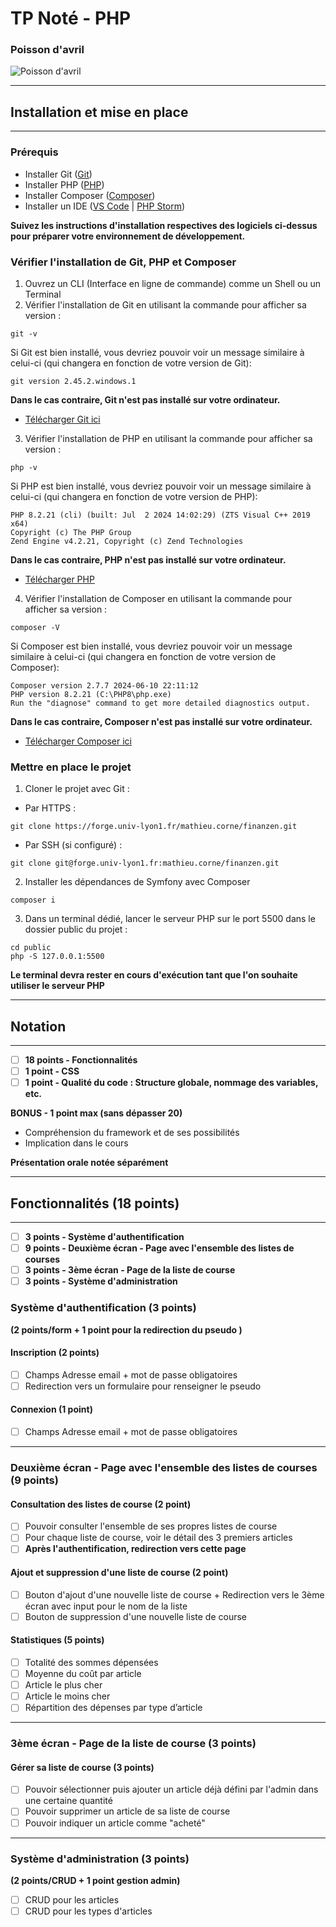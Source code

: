 # TP Noté - PHP

### Poisson d'avril
![Poisson d'avril](https://image.over-blog.com/y7Rlwfcuj4PMZrHV_v3-DVz8Ui0=/filters:no_upscale()/image%2F0946180%2F20220331%2Fob_72d1bf_poisson-d-avril-gif-anime-a.gif)


---

## Installation et mise en place

---

### Prérequis 
- Installer Git ([Git](https://git-scm.com/downloads))
- Installer PHP ([PHP](https://www.php.net/downloads.php))
- Installer Composer ([Composer](https://getcomposer.org/download/))
- Installer un IDE ([VS Code](https://code.visualstudio.com/download) | [PHP Storm](https://www.jetbrains.com/fr-fr/phpstorm/download/#section=windows))

**Suivez les instructions d'installation respectives des logiciels ci-dessus pour préparer votre environnement de développement.**

### Vérifier l'installation de Git, PHP et Composer
1. Ouvrez un CLI (Interface en ligne de commande) comme un Shell ou un Terminal
2. Vérifier l'installation de Git en utilisant la commande pour afficher sa version :
```
git -v
```
Si Git est bien installé, vous devriez pouvoir voir un message similaire à celui-ci (qui changera en fonction de votre version de Git):
```
git version 2.45.2.windows.1
```
**Dans le cas contraire, Git n'est pas installé sur votre ordinateur.**
- [Télécharger Git ici](https://git-scm.com/downloads)

3. Vérifier l'installation de PHP en utilisant la commande pour afficher sa version :
```
php -v
```
Si PHP est bien installé, vous devriez pouvoir voir un message similaire à celui-ci (qui changera en fonction de votre version de PHP):
```
PHP 8.2.21 (cli) (built: Jul  2 2024 14:02:29) (ZTS Visual C++ 2019 x64)
Copyright (c) The PHP Group
Zend Engine v4.2.21, Copyright (c) Zend Technologies
```
**Dans le cas contraire, PHP n'est pas installé sur votre ordinateur.**
- [Télécharger PHP](https://www.php.net/downloads.php)

4. Vérifier l'installation de Composer en utilisant la commande pour afficher sa version :
```
composer -V
```
Si Composer est bien installé, vous devriez pouvoir voir un message similaire à celui-ci (qui changera en fonction de votre version de Composer):
```
Composer version 2.7.7 2024-06-10 22:11:12
PHP version 8.2.21 (C:\PHP8\php.exe)
Run the "diagnose" command to get more detailed diagnostics output.
```
**Dans le cas contraire, Composer n'est pas installé sur votre ordinateur.**
- [Télécharger Composer ici](https://getcomposer.org/download/)

### Mettre en place le projet
1. Cloner le projet avec Git :
- Par HTTPS :
```
git clone https://forge.univ-lyon1.fr/mathieu.corne/finanzen.git
```
- Par SSH (si configuré) :
```
git clone git@forge.univ-lyon1.fr:mathieu.corne/finanzen.git
```
2. Installer les dépendances de Symfony avec Composer
```
composer i
```
3. Dans un terminal dédié, lancer le serveur PHP sur le port 5500 dans le dossier public du projet :
```
cd public
php -S 127.0.0.1:5500
```
**Le terminal devra rester en cours d'exécution tant que l'on souhaite utiliser le serveur PHP**

---

## Notation

---

- [ ] **18 points - Fonctionnalités**
- [ ] **1 point - CSS**
- [ ] **1 point - Qualité du code : Structure globale, nommage des variables, etc.**

**BONUS - 1 point max (sans dépasser 20)**
- Compréhension du framework et de ses possibilités
- Implication dans le cours

**Présentation orale notée séparément**

---

## Fonctionnalités (18 points)

---

- [ ] **3 points - Système d'authentification**
- [ ] **9 points - Deuxième écran - Page avec l'ensemble des listes de courses**
- [ ] **3 points - 3ème écran - Page de la liste de course**
- [ ] **3 points - Système d'administration**

### Système d'authentification (3 points)

**(2 points/form + 1 point pour la redirection du pseudo )**

#### Inscription (2 points)
- [ ] Champs Adresse email + mot de passe obligatoires 
- [ ] Redirection vers un formulaire pour renseigner le pseudo

#### Connexion (1 point)
- [ ] Champs Adresse email + mot de passe obligatoires

---

### Deuxième écran - Page avec l'ensemble des listes de courses (9 points)


#### Consultation des listes de course (2 point)
- [ ] Pouvoir consulter l'ensemble de ses propres listes de course
- [ ] Pour chaque liste de course, voir le détail des 3 premiers articles
- [ ] **Après l'authentification, redirection vers cette page**

#### Ajout et suppression d'une liste de course (2 point)
- [ ] Bouton d'ajout d'une nouvelle liste de course + Redirection vers le 3ème écran avec input pour le nom de la liste
- [ ] Bouton de suppression d'une nouvelle liste de course

#### Statistiques (5 points)
- [ ] Totalité des sommes dépensées
- [ ] Moyenne du coût par article
- [ ] Article le plus cher
- [ ] Article le moins cher
- [ ] Répartition des dépenses par type d’article

---

### 3ème écran - Page de la liste de course (3 points)

#### Gérer sa liste de course (3 points)
- [ ] Pouvoir sélectionner puis ajouter un article déjà défini par l'admin dans une certaine quantité
- [ ] Pouvoir supprimer un article de sa liste de course
- [ ] Pouvoir indiquer un article comme "acheté"

---

### Système d'administration (3 points)

**(2 points/CRUD + 1 point gestion admin)**

- [ ] CRUD pour les articles
- [ ] CRUD pour les types d'articles
